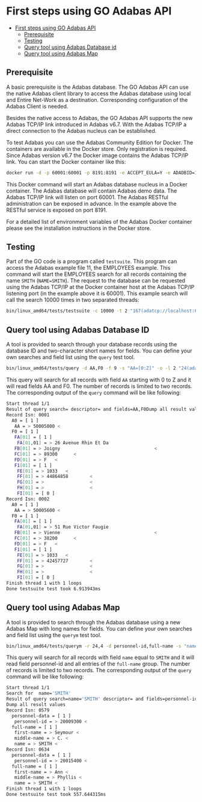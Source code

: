 # First steps using GO Adabas API

<!-- TOC -->

- [First steps using GO Adabas API](#first-steps-using-go-adabas-api)
  - [Prerequisite](#prerequisite)
  - [Testing](#testing)
  - [Query tool using Adabas Database id](#query-tool-using-adabas-database-id)
  - [Query tool using Adabas Map](#query-tool-using-adabas-map)

<!-- /TOC -->

## Prerequisite

A basic prerequisite is the Adabas database. The GO Adabas API can use the native Adabas client library to access the Adabas database using local and Entire Net-Work as a destination. Corresponding configuration of the Adabas Client is needed.

Besides the native access to Adabas, the GO Adabas API supports the new Adabas TCP/IP link introduced in Adabas v6.7. With the Adabas TCP/IP a direct connection to the Adabas nucleus can be established.

To test Adabas you can use the Adabas Community Edition for Docker. The containers are available in the Docker store. Only registration is required.
Since Adabas version v6.7 the Docker image contains the Adabas TCP/IP link. You can start the Docker container like this:

```sh
docker run -d -p 60001:60001 -p 8191:8191 -e ACCEPT_EULA=Y -e ADADBID=12 -e ADA_DB_CREATION=demodb --name adabas-db store/softwareag/adabas-ce:6.7.0
```

This Docker command will start an Adabas database nucleus in a Docker container. The Adabas database will contain Adabas demo data. The Adabas TCP/IP link will listen on port 60001. The Adabas RESTful administration can be exposed in advance. In the example above the RESTful service is exposed on port 8191.

For a detailed list of environment variables of the Adabas Docker container please see the installation instructions in the Docker store.

## Testing

Part of the GO code is a program called `testsuite`. This program can access the Adabas example file 11, the EMPLOYEES example. This command will start the EMPLOYEES search for all records containing the name `SMITH` (`NAME=SMITH`). The request to the database can be requested using the Adabas TCP/IP at the Docker container host at the Adabas TCP/IP listening port (in the example above it is 60001). This example search will call the search 10000 times in two separated threads:

```sh
bin/linux_amd64/tests/testsuite -c 10000 -t 2 "167(adatcp://localhost:60001)"
```

## Query tool using Adabas Database ID

A tool is provided to search through your database records using the database ID and two-character short names for fields. You can define your own searches and field list using the `query` test tool.

```sh
bin/linux_amd64/tests/query -d AA,F0 -f 9 -s "AA=[0:Z]" -o -l 2 "24(adatcp://adahost:60024)"
```

This query will search for all records with field `AA` starting with 0 to Z and it will read fields AA and F0. The number of records is limited to two records.
The corresponding output of the `query` command will be like following:

```sh
Start thread 1/1
Result of query search= descriptor= and fields=AA,F0Dump all result values
Record Isn: 0001
  A0 = [ 1 ]
   AA = > 50005800 <
  F0 = [ 1 ]
   FA[01] = [ 1 ]
    FA[01,01] = > 26 Avenue Rhin Et Da                                         <
   FB[01] = > Joigny                                   <
   FC[01] = > 89300      <
   FD[01] = > F   <
   F1[01] = [ 1 ]
    FE[01] = > 1033   <
    FF[01] = > 44864858        <
    FG[01] = >                 <
    FH[01] = >                 <
    FI[01] = [ 0 ]
Record Isn: 0002
  A0 = [ 1 ]
   AA = > 50005600 <
  F0 = [ 1 ]
   FA[01] = [ 1 ]
    FA[01,01] = > 51 Rue Victor Faugie                                         <
   FB[01] = > Vienne                                   <
   FC[01] = > 38200      <
   FD[01] = > F   <
   F1[01] = [ 1 ]
    FE[01] = > 1033   <
    FF[01] = > 42457727        <
    FG[01] = >                 <
    FH[01] = >                 <
    FI[01] = [ 0 ]
Finish thread 1 with 1 loops
Done testsuite test took 6.913943ms
```

## Query tool using Adabas Map

A tool is provided to search through the Adabas database using a new Adabas Map with long names for fields. You can define your own searches and field list using the `querym` test tool.

```sh
bin/linux_amd64/tests/querym -r 24,4 -d personnel-id,full-name -s "name=SMITH" -o -l 2 "EMPLOYEES"
```

This query will search for all records with field `name` equal to `SMITH` and it will read field personnel-id and all entries of the `full-name` group. The number of records is limited to two records.
The corresponding output of the `query` command will be like following:

```sh
Start thread 1/1
Search for  name='SMITH'
Result of query search=name='SMITH' descriptor= and fields=personnel-id,full-name
Dump all result values
Record Isn: 0579
  personnel-data = [ 1 ]
   personnel-id = > 20009300 <
  full-name = [ 1 ]
   first-name = > Seymour <
   middle-name = > C. <
   name = > SMITH <
Record Isn: 0634
  personnel-data = [ 1 ]
   personnel-id = > 20015400 <
  full-name = [ 1 ]
   first-name = > Ann <
   middle-name = > Phyllis <
   name = > SMITH <
Finish thread 1 with 1 loops
Done testsuite test took 557.644315ms
```